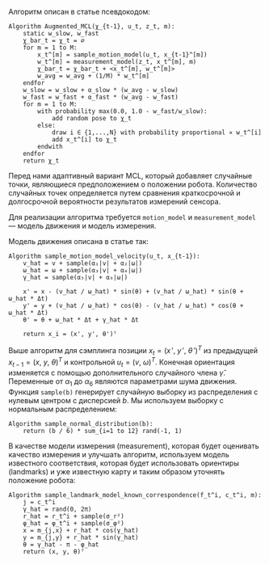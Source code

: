 Алгоритм описан в статье псевдокодом:
```
Algorithm Augmented_MCL(χ_{t-1}, u_t, z_t, m):
    static w_slow, w_fast
    χ_bar_t = χ_t = ∅
    for m = 1 to M:
        x_t^[m] = sample_motion_model(u_t, x_{t-1}^[m])
        w_t^[m] = measurement_model(z_t, x_t^[m], m)
        χ_bar_t = χ_bar_t + <x_t^[m], w_t^[m]>
        w_avg = w_avg + (1/M) * w_t^[m]
    endfor
    w_slow = w_slow + α_slow * (w_avg - w_slow)
    w_fast = w_fast + α_fast * (w_avg - w_fast)
    for m = 1 to M:
        with probability max(0.0, 1.0 - w_fast/w_slow):
            add random pose to χ_t
        else:
            draw i ∈ {1,...,N} with probability proportional ∝ w_t^[i]
            add x_t^[i] to χ_t
        endwith
    endfor
    return χ_t
```
Перед нами адаптивный вариант MCL, который добавляет случайные точки, являющиеся предположением о положении робота. Количество случайных точек определяется путем сравнения краткосрочной и долгосрочной вероятности результатов измерений сенсора.

Для реализации алгоритма требуется `motion_model` и `measurement_model` — модель движения и модель измерения. 

Модель движения описана в статье так:
```
Algorithm sample_motion_model_velocity(u_t, x_{t-1}):
    v_hat = v + sample(α₁|v| + α₂|ω|)
    ω_hat = ω + sample(α₃|v| + α₄|ω|)
    γ_hat = sample(α₅|v| + α₆|ω|)
    
    x' = x - (v_hat / ω_hat) * sin(θ) + (v_hat / ω_hat) * sin(θ + ω_hat * Δt)
    y' = y + (v_hat / ω_hat) * cos(θ) - (v_hat / ω_hat) * cos(θ + ω_hat * Δt)
    θ' = θ + ω_hat * Δt + γ_hat * Δt
    
    return x_i = (x', y', θ')ᵀ
```
Выше алгоритм для сэмплинга позиции $x_t = (x\,',\ y\,',\ \theta\,')^T$ из предыдущей $x_{t-1} = (x,\ y,\ \theta)^T$ и контрольной $u_t=(v,\ \omega)^T$. Конечная ориентация изменяется с помощью дополнительного случайного члена $\hat{\gamma}$. Переменные от $\alpha_1$ до $\alpha_6$ являются параметрами шума движения. Функция `sample(b)` генерирует случайную выборку из распределения с нулевым центром с дисперсией $b$. Мы используем выборку с нормальным распределением:
```
Algorithm sample_normal_distribution(b):
    return (b / 6) * sum_{i=1 to 12} rand(-1, 1)
```

В качестве модели измерения (measurement), которая будет оценивать качество измерения и улучшать алгоритм, используем модель известного соответствия, которая будет использовать ориентиры (landmarks) и уже известную карту и таким образом уточнять положение робота:
```
Algorithm sample_landmark_model_known_correspondence(f_t^i, c_t^i, m):
    j = c_t^i
    γ_hat = rand(0, 2π)
    r_hat = r_t^i + sample(σ_r²)
    φ_hat = φ_t^i + sample(σ_φ²)
    x = m_{j,x} + r_hat * cos(γ_hat)
    y = m_{j,y} + r_hat * sin(γ_hat)
    θ = γ_hat - π - φ_hat
    return (x, y, θ)ᵀ
```


